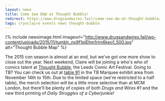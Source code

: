 ```yaml
---
layout: news
title: Come See D&W at Thought Bubble!
redirect: https://www.drugsandwires.fail/come-see-dw-at-thought-bubble/
tags: cryoclaire events news thought-bubble
---
```


{% include newsimage.html imageurl="http://www.drugsandwires.fail/wp-content/uploads/2015/11/tumblr_nx9f1qIEhm1rlm6keo1_500.jpg" alt="Thought Bubble Map" %}

The 2015 con season is almost at an end, but we've got one more show to close out the year. Next weekend, Claire will be joining a who's who of comics talent at [Thought Bubble](http://thoughtbubblefestival.com/), the Leeds Comic Art Festival. Going to TB? You can check us out at [table 91](http://thoughtbubblefestival.com/tb-marquee-floor-plan/) in the TB Marquee exhibit area from November 14th to 15th. Due to the limited space (we're restricted to a half table), the merch selection will be a little more selective than at MCM London, but there'll be plenty of copies of both *Drugs and Wires #1* and the new third printing of *Daily Struggles of a Cyberjunkie!*
